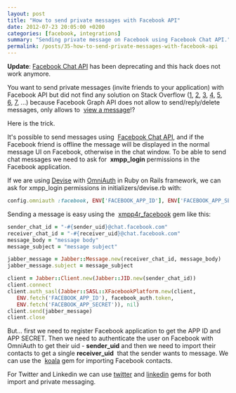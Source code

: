 ```yaml
---
layout: post
title: "How to send private messages with Facebook API"
date: 2012-07-23 20:05:00 +0200
categories: [facebook, integrations]
summary: "Sending private message on Facebook using Facebook Chat API."
permalink: /posts/35-how-to-send-private-messages-with-facebook-api
---
```


**Update**: [Facebook Chat API](https://developers.facebook.com/docs/chat) has been deprecating and this hack does not work anymore.

You want to send private messages (invite friends to your application) with Facebook API but did not find any solution on Stack Overflow ([1](http://stackoverflow.com/questions/2574431/facebook-api-send-private-messages-to-friends), [2](http://stackoverflow.com/questions/4363515/sending-private-messages-through-facebook-api), [3](http://stackoverflow.com/questions/8472290/php-graph-api-to-send-private-messages-to-friends), [4](http://stackoverflow.com/questions/4346884/post-a-private-message-to-the-user-frined-using-ruby-and-fb-graph-gem), [5](http://stackoverflow.com/questions/4667093/sending-private-messages-to-facebook-accounts-using-ruby-on-rails), [6](http://stackoverflow.com/questions/6940018/using-fbgraph-api-for-private-messaging), [7](http://stackoverflow.com/questions/7994122/facebook-app-invite-from-ruby-on-rails), ...) because Facebook Graph API does not allow to send/reply/delete messages, only allows to  [view a message](http://developers.facebook.com/docs/reference/api/message/ "Facebook Graph API - Message ")!?

Here is the trick.

It's possible to send messages using  [Facebook Chat API](http://developers.facebook.com/docs/chat/ "Facebook Chat API"), and if the Facebook friend is offline the message will be displayed in the normal message UI on Facebook, otherwise in the chat window. To be able to send chat messages we need to ask for  **xmpp\_login** permissions in the Facebook application.

If we are using [Devise](https://github.com/plataformatec/devise/ "devise gem") with [OmniAuth](https://github.com/plataformatec/devise/wiki/OmniAuth%3A-Overview "Devise OmniAuth") in Ruby on Rails framework, we can ask for xmpp\_login permissions in initializers/devise.rb with:

```ruby
config.omniauth :facebook, ENV['FACEBOOK_APP_ID'], ENV['FACEBOOK_APP_SECRET'], :scope => 'xmpp_login'
```

Sending a message is easy using the  [xmpp4r\_facebook](https://github.com/kissrobber/xmpp4r_facebook "xmpp4r\_facebook") gem like this:

```ruby
sender_chat_id = "-#{sender_uid}@chat.facebook.com"
receiver_chat_id = "-#{receiver_uid}@chat.facebook.com"
message_body = "message body"
message_subject = "message subject"

jabber_message = Jabber::Message.new(receiver_chat_id, message_body)
jabber_message.subject = message_subject

client = Jabber::Client.new(Jabber::JID.new(sender_chat_id))
client.connect
client.auth_sasl(Jabber::SASL::XFacebookPlatform.new(client,
   ENV.fetch('FACEBOOK_APP_ID'), facebook_auth.token,
   ENV.fetch('FACEBOOK_APP_SECRET')), nil)
client.send(jabber_message)
client.close
```

But... first we need to register Facebook application to get the APP ID and APP SECRET. Then we need to authenticate the user on Facebook with OmniAuth to get their uid - **sender\_uid** and then we need to import their contacts to get a single **receiver\_uid**  that the sender wants to message. We can use the  [koala](https://github.com/arsduo/koala/ "koala gem") gem for importing Facebook contacts.

For Twitter and Linkedin we can use [twitter](https://github.com/sferik/twitter "twitter gem") and [linkedin](https://github.com/pengwynn/linkedin "linkedin gem") gems for both import and private messaging.
